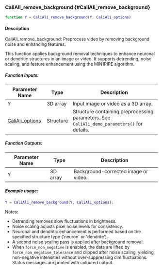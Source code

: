 ### CaliAli_remove_background {#CaliAli_remove_background}

```matlab
function Y = CaliAli_remove_background(Y, CaliAli_options)
```

#### Description
CaliAli_remove_background: Preprocess video by removing background noise and enhancing features.

This function applies background removal techniques to enhance neuronal or dendritic structures in an image or video. It supports detrending, noise scaling, and feature enhancement using the MIN1PIPE algorithm.

##### Function Inputs:
| Parameter Name | Type   | Description                                                                 |
|---------------|--------|-----------------------------------------------------------------------------|
| Y               | 3D array | Input image or video as a 3D array.                                        |
| [CaliAli_options](CaliAli_parameters.md) | Structure | Structure containing preprocessing parameters. See `CaliAli_demo_parameters()` for details.|

##### Function Outputs:
| Parameter Name | Type   | Description                                                                 |
|---------------|--------|-----------------------------------------------------------------------------|
| Y             | 3D array | Background-corrected image or video.                                     |

##### Example usage:
```matlab
Y = CaliAli_remove_background(Y, CaliAli_options);
```

Notes:

- Detrending removes slow fluctuations in brightness.
- Noise scaling adjusts pixel noise levels for consistency.
- Neuronal and dendritic enhancement is performed based on the specified structure type ('neuron' or 'dendrite').
- A second noise scaling pass is applied after background removal.
- When `force_non_negative` is enabled, the data are lifted by `force_non_negative_tolerance` and clipped after noise scaling, yielding non-negative intensities without over-suppressing dim fluctuations. Status messages are printed with coloured output.
